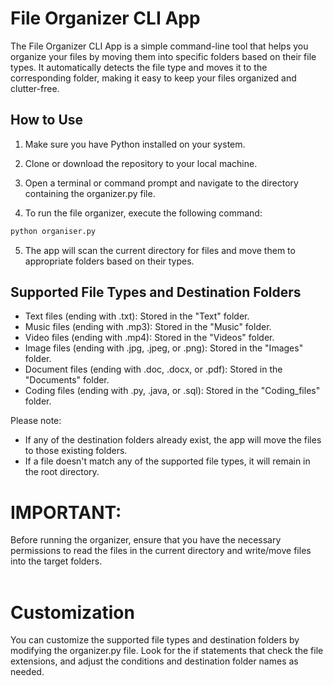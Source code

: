 # File Organizer CLI App

The File Organizer CLI App is a simple command-line tool that helps you organize your files by moving them into specific folders based on their file types. It automatically detects the file type and moves it to the corresponding folder, making it easy to keep your files organized and clutter-free.

## How to Use

1. Make sure you have Python installed on your system.

2. Clone or download the repository to your local machine.

3. Open a terminal or command prompt and navigate to the directory containing the organizer.py file.

4. To run the file organizer, execute the following command:

```bash
python organiser.py
```

5. The app will scan the current directory for files and move them to appropriate folders based on their types.

## Supported File Types and Destination Folders

- Text files (ending with .txt): Stored in the "Text" folder.
- Music files (ending with .mp3): Stored in the "Music" folder.
- Video files (ending with .mp4): Stored in the "Videos" folder.
- Image files (ending with .jpg, .jpeg, or .png): Stored in the "Images" folder.
- Document files (ending with .doc, .docx, or .pdf): Stored in the "Documents" folder.
- Coding files (ending with .py, .java, or .sql): Stored in the "Coding_files" folder.

Please note:

- If any of the destination folders already exist, the app will move the files to those existing folders.
- If a file doesn't match any of the supported file types, it will remain in the root directory.

<h1>IMPORTANT:</h1>
 Before running the organizer, ensure that you have the necessary permissions to read the files in the current directory and write/move files into the target folders.
<br>
<br>
<h1>Customization</h1>
You can customize the supported file types and destination folders by modifying the organizer.py file. Look for the if statements that check the file extensions, and adjust the conditions and destination folder names as needed.